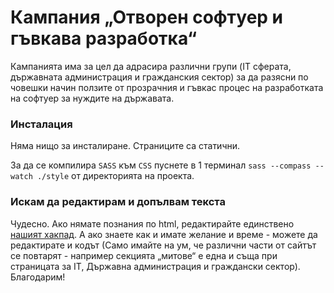 Кампания „Отворен софтуер и гъвкава разработка“
===

Кампанията има за цел да адрасира различни групи (IT сферата, държавната администрация и гражданския сектор) за да разясни по човешки начин ползите от прозрачния и гъвкас процес на разработката на софтуер за нуждите на държавата.

### Инсталация

Няма нищо за инсталиране. Страниците са статични.

За да се компилира `SASS` към `CSS` пуснете в 1 терминал `sass --compass --watch ./style` от директорията на проекта.

### Искам да редактирам и допълвам текста

Чудесно. Ако нямате познания по html, редактирайте единствено [нашият хакпад](https://obshtestvo.hackpad.com/-Open-Source-IsxSdi0kaBo). А ако знаете как и имате желание и време - можете да редактирате и кодът (Само имайте на ум, че различни части от сайтът се повтарят - например секцията „митове“ е една и съща при страницата за IT, Държавна администрация и граждански сектор). Благодарим!
